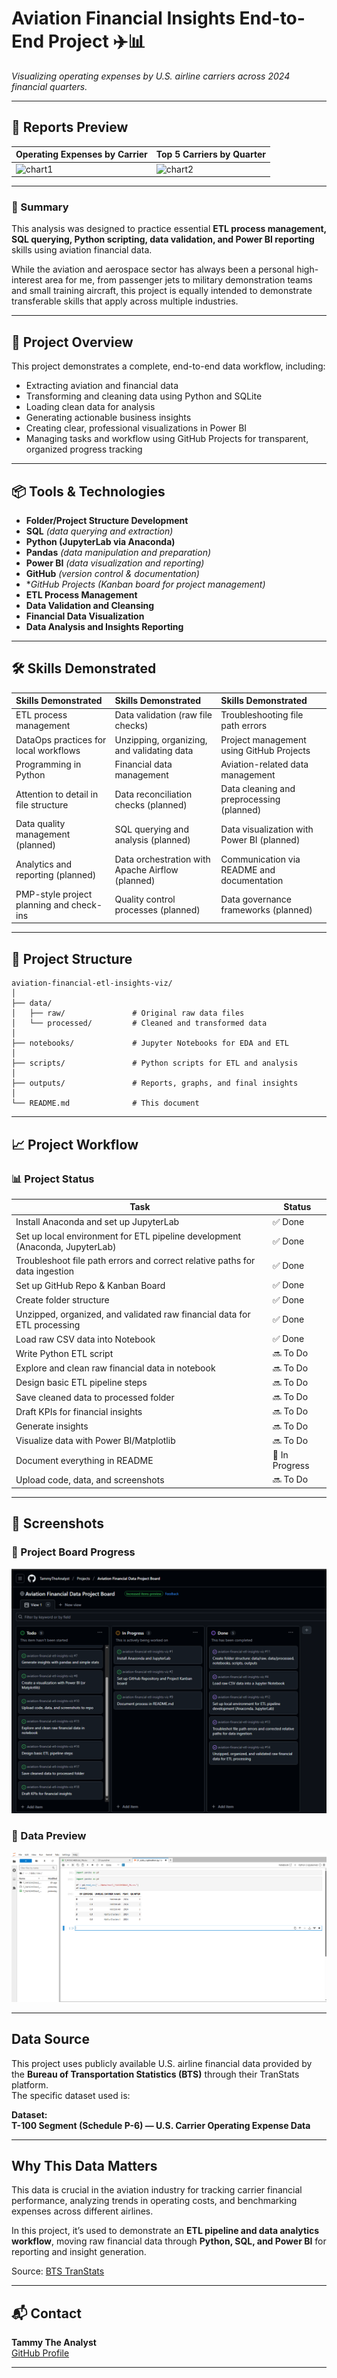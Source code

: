 # Aviation Financial Insights End-to-End Project ✈️📊
_Visualizing operating expenses by U.S. airline carriers across 2024 financial quarters._

---
## 📸 Reports Preview

| Operating Expenses by Carrier | Top 5 Carriers by Quarter |
|:-----------------------------|:--------------------------|
| ![chart1](images/chart1.png)  | ![chart2](images/chart2.png) |

---


### 📝 Summary 

This analysis was designed to practice essential **ETL process management, SQL querying, Python scripting, data validation, and Power BI reporting** skills using aviation financial data.  

While the aviation and aerospace sector has always been a personal high-interest area for me, from passenger jets to military demonstration teams and small training aircraft,
this project is equally intended to demonstrate transferable skills that apply across multiple industries.

---


## 📌 Project Overview

This project demonstrates a complete, end-to-end data workflow, including:
- Extracting aviation and financial data
- Transforming and cleaning data using Python and SQLite
- Loading clean data for analysis
- Generating actionable business insights
- Creating clear, professional visualizations in Power BI
- Managing tasks and workflow using GitHub Projects for transparent, organized progress tracking



---


## 📦 Tools & Technologies  

- **Folder/Project Structure Development**
- **SQL** *(data querying and extraction)*  
- **Python (JupyterLab via Anaconda)**  
- **Pandas** *(data manipulation and preparation)*  
- **Power BI** *(data visualization and reporting)*  
- **GitHub** *(version control & documentation)*  
- **GitHub Projects (Kanban board for project management)*  
- **ETL Process Management**  
- **Data Validation and Cleansing**  
- **Financial Data Visualization**  
- **Data Analysis and Insights Reporting**  




---


## 🛠️ Skills Demonstrated

| Skills Demonstrated                      | Skills Demonstrated                       | Skills Demonstrated                         |
|:-----------------------------------------|:-------------------------------------------|:---------------------------------------------|
| ETL process management                   | Data validation (raw file checks)          | Troubleshooting file path errors            |
| DataOps practices for local workflows    | Unzipping, organizing, and validating data | Project management using GitHub Projects    |
| Programming in Python                    | Financial data management                  | Aviation-related data management            |
| Attention to detail in file structure    | Data reconciliation checks (planned)       | Data cleaning and preprocessing (planned)   |
| Data quality management (planned)        | SQL querying and analysis (planned)        | Data visualization with Power BI (planned)  |
| Analytics and reporting (planned)        | Data orchestration with Apache Airflow (planned) | Communication via README and documentation |
| PMP-style project planning and check-ins | Quality control processes (planned)        | Data governance frameworks (planned)        |

---



## 📂 Project Structure

```
aviation-financial-etl-insights-viz/
│
├── data/
│   ├── raw/               # Original raw data files
│   └── processed/         # Cleaned and transformed data
│
├── notebooks/             # Jupyter Notebooks for EDA and ETL
│
├── scripts/               # Python scripts for ETL and analysis
│
├── outputs/               # Reports, graphs, and final insights
│
└── README.md              # This document
```



---

## 📈 Project Workflow

### 📊 Project Status

| Task                                                               | Status         |
|--------------------------------------------------------------------|----------------|
| Install Anaconda and set up JupyterLab                             | ✅ Done         |
| Set up local environment for ETL pipeline development (Anaconda, JupyterLab) | ✅ Done         |
| Troubleshoot file path errors and correct relative paths for data ingestion | ✅ Done         |
| Set up GitHub Repo & Kanban Board                                  | ✅ Done         |
| Create folder structure                                            | ✅ Done         |
| Unzipped, organized, and validated raw financial data for ETL processing | ✅ Done         |
| Load raw CSV data into Notebook                                    | ✅ Done         |
| Write Python ETL script                                            | 🔜 To Do        |
| Explore and clean raw financial data in notebook                   | 🔜 To Do        |
| Design basic ETL pipeline steps                                    | 🔜 To Do        |
| Save cleaned data to processed folder                              | 🔜 To Do        |
| Draft KPIs for financial insights                                  | 🔜 To Do        |
| Generate insights                                                  | 🔜 To Do        |
| Visualize data with Power BI/Matplotlib                            | 🔜 To Do        |
| Document everything in README                                      | 🔄 In Progress  |
| Upload code, data, and screenshots                                 | 🔜 To Do        |



---

## 📸 Screenshots

### 📌 Project Board Progress
![4/24/2025](https://github.com/TammyTheAnalyst/aviation-financial-etl-insights-viz/blob/main/Screenshot%20(4645).png)



### 📌 Data Preview
![](https://github.com/TammyTheAnalyst/aviation-financial-etl-insights-viz/blob/main/Screenshot%20(4644).png)

---

## Data Source

This project uses publicly available U.S. airline financial data provided by the **Bureau of Transportation Statistics (BTS)** through their TranStats platform.  
The specific dataset used is:

**Dataset:**  
**T-100 Segment (Schedule P-6) — U.S. Carrier Operating Expense Data**

---


## Why This Data Matters

This data is crucial in the aviation industry for tracking carrier financial performance, analyzing trends in operating costs, and benchmarking expenses across different airlines.  

In this project, it’s used to demonstrate an **ETL pipeline and data analytics workflow**, moving raw financial data through **Python, SQL, and Power BI** for reporting and insight generation.

Source: [BTS TranStats](https://www.transtats.bts.gov/)


---

## 📬 Contact

**Tammy The Analyst**  
[GitHub Profile](https://github.com/YourUsername)



---


